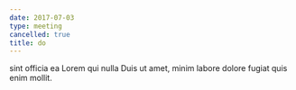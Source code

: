 ```yaml
---
date: 2017-07-03
type: meeting
cancelled: true
title: do
---
```

sint officia ea Lorem qui nulla Duis ut amet, minim labore dolore fugiat quis enim mollit.